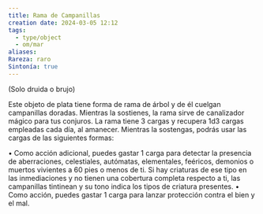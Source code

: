 ```yaml
---
title: Rama de Campanillas
creation date: 2024-03-05 12:12
tags:
  - type/object
  - om/mar
aliases: 
Rareza: raro
Sintonía: true
---
```

(Solo druida o brujo)

Este objeto de plata tiene forma de rama de árbol y de él cuelgan campanillas doradas. Mientras la sostienes, la rama sirve de canalizador mágico para tus conjuros.
La rama tiene 3 cargas y recupera 1d3 cargas empleadas cada día, al amanecer. Mientras la sostengas, podrás usar las cargas de las siguientes formas:

• Como acción adicional, puedes gastar 1 carga para detectar la presencia de aberraciones, celestiales, autómatas, elementales, feéricos, demonios o muertos vivientes a 60 pies o menos de ti. Si hay criaturas de ese tipo en las inmediaciones y no tienen una cobertura completa respecto a ti, las campanillas tintinean y su tono indica los tipos de criatura presentes.
• Como acción, puedes gastar 1 carga para lanzar protección contra el bien y el mal.